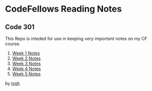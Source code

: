 # CodeFellows Reading Notes

## Code 301
This Repo is inteded for use in keeping *very important* notes on my CF course.
1. [Week 1 Notes](reading1.md)
2. [Week 2 Notes](reading2.md)
3. [Week 3 Notes](reading3.md)
4. [Week 4 Notes](reading4.md)
5. [Week 5 Notes](reading5.md)



by [josh](http://www.josheasley.net)
